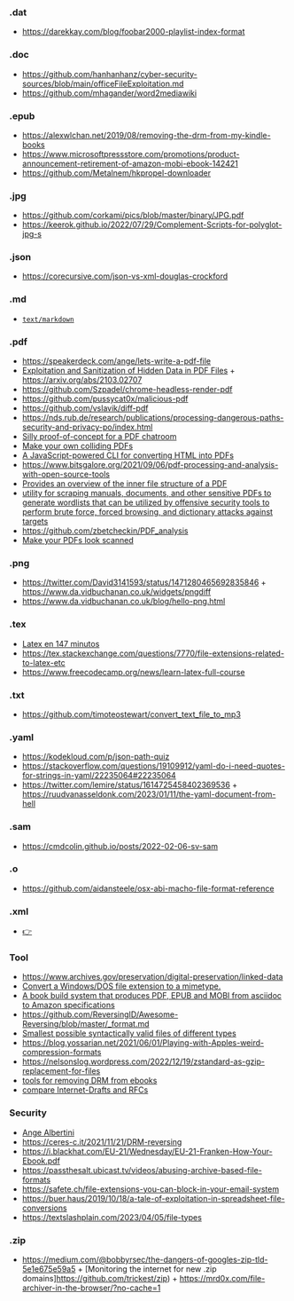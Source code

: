 ### .dat

- https://darekkay.com/blog/foobar2000-playlist-index-format

### .doc

- https://github.com/hanhanhanz/cyber-security-sources/blob/main/officeFileExploitation.md
- https://github.com/mhagander/word2mediawiki

### .epub

- https://alexwlchan.net/2019/08/removing-the-drm-from-my-kindle-books
- https://www.microsoftpressstore.com/promotions/product-announcement-retirement-of-amazon-mobi-ebook-142421
- https://github.com/Metalnem/hkpropel-downloader

### .jpg

- https://github.com/corkami/pics/blob/master/binary/JPG.pdf
- https://keerok.github.io/2022/07/29/Complement-Scripts-for-polyglot-jpg-s

### .json 

- https://corecursive.com/json-vs-xml-douglas-crockford

### .md

- [`text/markdown`](/markdown.md)

### .pdf

- https://speakerdeck.com/ange/lets-write-a-pdf-file
- [Exploitation and Sanitization of Hidden Data in PDF Files](https://arxiv.org/pdf/2103.02707.pdf) + https://arxiv.org/abs/2103.02707
- https://github.com/Szpadel/chrome-headless-render-pdf
- https://github.com/pussycat0x/malicious-pdf
- https://github.com/vslavik/diff-pdf
- https://nds.rub.de/research/publications/processing-dangerous-paths-security-and-privacy-po/index.html
- [Silly proof-of-concept for a PDF chatroom](https://github.com/ranok/pdfchat)
- [Make your own colliding PDFs](https://twitter.com/steike/status/834826657768865793)
- [A JavaScript-powered CLI for converting HTML into PDFs](https://github.com/humanwhocodes/print-ready)
- https://www.bitsgalore.org/2021/09/06/pdf-processing-and-analysis-with-open-source-tools
- [Provides an overview of the inner file structure of a PDF](https://github.com/5f0ne/pdf-examiner)
- [utility for scraping manuals, documents, and other sensitive PDFs to generate wordlists that can be utilized by offensive security tools to perform brute force, forced browsing, and dictionary attacks against targets](https://github.com/RoseSecurity/ScrapPY)
- https://github.com/zbetcheckin/PDF_analysis
- [Make your PDFs look scanned](https://github.com/rwv/lookscanned.io)

### .png

- https://twitter.com/David3141593/status/1471280465692835846 + https://www.da.vidbuchanan.co.uk/widgets/pngdiff
- https://www.da.vidbuchanan.co.uk/blog/hello-png.html

### .tex

- [Latex en 147 minutos](https://osl.ugr.es/CTAN/info/lshort/spanish/lshort-a4.pdf)
- https://tex.stackexchange.com/questions/7770/file-extensions-related-to-latex-etc
- https://www.freecodecamp.org/news/learn-latex-full-course

### .txt

- https://github.com/timoteostewart/convert_text_file_to_mp3

### .yaml

- https://kodekloud.com/p/json-path-quiz
- https://stackoverflow.com/questions/19109912/yaml-do-i-need-quotes-for-strings-in-yaml/22235064#22235064
- https://twitter.com/lemire/status/1614725458402369536 + https://ruudvanasseldonk.com/2023/01/11/the-yaml-document-from-hell

### .sam

- https://cmdcolin.github.io/posts/2022-02-06-sv-sam

### .o

- https://github.com/aidansteele/osx-abi-macho-file-format-reference

### .xml

- [👉](xml.md)

### Tool

- https://www.archives.gov/preservation/digital-preservation/linked-data
- [Convert a Windows/DOS file extension to a mimetype.](https://dorper.me/ext2mime)
- [A book build system that produces PDF, EPUB and MOBI from asciidoc to Amazon specifications](https://github.com/merklebloom/bookbuilder)
- https://github.com/ReversingID/Awesome-Reversing/blob/master/_format.md
- [Smallest possible syntactically valid files of different types](https://github.com/mathiasbynens/small)
- https://blog.yossarian.net/2021/06/01/Playing-with-Apples-weird-compression-formats
- https://nelsonslog.wordpress.com/2022/12/19/zstandard-as-gzip-replacement-for-files
- [tools for removing DRM from ebooks](https://github.com/noDRM/DeDRM_tools)
- [compare Internet-Drafts and RFCs](https://author-tools.ietf.org/iddiff)

### Security

- [Ange Albertini](https://github.com/corkami/docs/blob/master/talks.md)
- https://ceres-c.it/2021/11/21/DRM-reversing
- https://i.blackhat.com/EU-21/Wednesday/EU-21-Franken-How-Your-Ebook.pdf
- https://passthesalt.ubicast.tv/videos/abusing-archive-based-file-formats
- https://safete.ch/file-extensions-you-can-block-in-your-email-system
- https://buer.haus/2019/10/18/a-tale-of-exploitation-in-spreadsheet-file-conversions
- https://textslashplain.com/2023/04/05/file-types

### .zip 

- https://medium.com/@bobbyrsec/the-dangers-of-googles-zip-tld-5e1e675e59a5 + [Monitoring the internet for new .zip domains]https://github.com/trickest/zip) + https://mrd0x.com/file-archiver-in-the-browser/?no-cache=1
